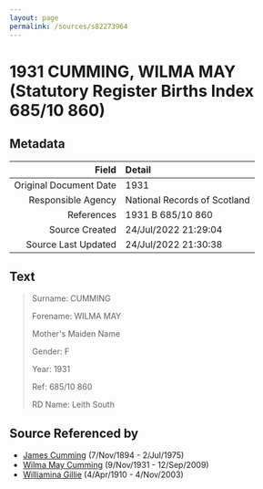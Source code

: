 ```yaml
---
layout: page
permalink: /sources/s82273964
---
```


# 1931 CUMMING, WILMA MAY (Statutory Register Births Index 685/10 860)

## Metadata

Field | Detail
---:|:---
Original Document Date | 1931
Responsible Agency | National Records of Scotland
References | 1931 B 685/10 860
Source Created | 24/Jul/2022 21:29:04
Source Last Updated | 24/Jul/2022 21:30:38

## Text

> Surname: CUMMING
>
> Forename: WILMA MAY
>
> Mother's Maiden Name
>
> Gender: F
>
> Year: 1931
>
> Ref: 685/10 860
>
> RD Name: Leith South
>

## Source Referenced by

* [James Cumming](../people/@492889@-james-cumming-b1894-11-7-d1975-7-2.md) (7/Nov/1894 - 2/Jul/1975)
* [Wilma May Cumming](../people/@74680609@-wilma-may-cumming-b1931-11-9-d2009-9-12.md) (9/Nov/1931 - 12/Sep/2009)
* [Williamina Gillie](../people/@23770336@-williamina-gillie-b1910-4-4-d2003-11-4.md) (4/Apr/1910 - 4/Nov/2003)
